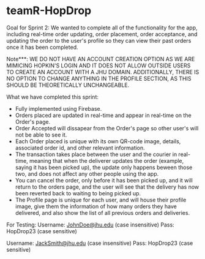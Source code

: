 # teamR-HopDrop
Goal for Sprint 2:
We wanted to complete all of the functionality for the app, including real-time order updating, order placement, order acceptance, and updating the order to the user's profile so they can view their past orders once it has been completed.

Note***: WE DO NOT HAVE AN ACCOUNT CREATION OPTION AS WE ARE MIMICING HOPKIN'S LOGIN AND IT DOES NOT ALLOW OUTSIDE USERS TO CREATE AN ACCOUNT WITH A JHU DOMAIN.
ADDITIONALLY, THERE IS NO OPTION TO CHANGE ANYTHING IN THE PROFILE SECTION, AS THIS SHOULD BE THEORETICALLY UNCHANGEABLE.

What we have completed this sprint:
- Fully implemented using Firebase.
- Orders placed are updated in real-time and appear in real-time on the Order's page.
- Order Accepted will dissapear from the Order's page so other user's will not be able to see it.
- Each Order placed is unique with its own QR-code image, details, associated order id, and other relevant information.
- The transaction takes place between the user and the courier in real-time, meaning that when the deliverer updates the order (example, saying it has been picked up), the update only happens beween those two, and does not affect any other people using the app.
- You can cancel the order, only before it has been picked up, and it will return to the orders page, and the user will see that the delivery has now been reverted back to waiting to being picked up.
- The Profile page is unique for each user, and will house their profile image, give them the information of how many orders they have delivered, and also show the list of all previous orders and deliveries.
  
For Testing:
Username: JohnDoe@jhu.edu (case insensitive)
Pass: HopDrop23 (case sensitive)

Username: JackSmith@jhu.edu (case insensitive)
Pass: HopDrop23 (case sensitive)

